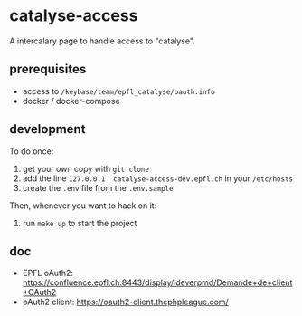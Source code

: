 # catalyse-access

A intercalary page to handle access to "catalyse".

## prerequisites

- access to `/keybase/team/epfl_catalyse/oauth.info`
- docker / docker-compose

## development

To do once:
1. get your own copy with `git clone`
3. add the line `127.0.0.1	catalyse-access-dev.epfl.ch` in your `/etc/hosts`
4. create the `.env` file from the `.env.sample`

Then, whenever you want to hack on it:
1. run `make up` to start the project

## doc

- EPFL oAuth2: https://confluence.epfl.ch:8443/display/ideverpmd/Demande+de+client+OAuth2
- oAuth2 client: https://oauth2-client.thephpleague.com/
